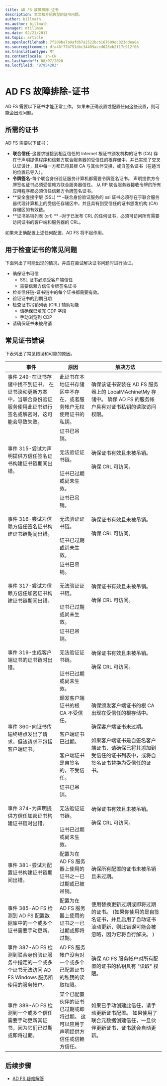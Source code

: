 ```yaml
---
title: AD FS 故障排除-证书
description: 本文档介绍典型的证书问题。
author: billmath
ms.author: billmath
manager: mtillman
ms.date: 02/21/2017
ms.topic: article
ms.openlocfilehash: 7f209ba7a9afdb7a2522bcb167609ec823ddea8e
ms.sourcegitcommit: dfa48f77b751dbc34409aced628eb2f17c912f08
ms.translationtype: MT
ms.contentlocale: zh-CN
ms.lasthandoff: 08/07/2020
ms.locfileid: "87954203"
---
```

# <a name="ad-fs-troubleshooting---certificates"></a>AD FS 故障排除-证书
AD FS 需要以下证书才能正常工作。  如果未正确设置或配置任何这些设置，则可能会出现问题。

## <a name="required-certificates"></a>所需的证书
AD FS 需要以下证书：



- **联合信任**–这要求链接到相互信任的 Internet 根证书颁发机构的证书 (CA) 存在于声明提供程序和信赖方联合服务器的受信任的根存储中，并已实现了交叉认证设计，其中每一方都已将其根 CA 与其伙伴交换，或自签名证书（在适当的位置已导入）。
- **令牌签名**–每个联合身份验证服务计算机都需要令牌签名证书。  声明提供方令牌签名证书必须受信赖方联合服务器信任。 从 RP 联合服务器接收令牌的所有应用程序都必须信任信赖方令牌签名证书。
- **安全套接字层 (SSL) ** –联合身份验证服务的 ssl 证书必须存在于联合服务器代理计算机上的受信任存储区中，并且具有到受信任的证书颁发机构 (CA) 存储区的有效链。
- **证书吊销列表 (crl) ** –对于已发布 CRL 的任何证书，必须可访问所有需要访问证书的客户端和服务器的 CRL。

如果未正确配置上述任何配置，AD FS 将不起作用。

## <a name="common-things-to-check-with-certificates"></a>用于检查证书的常见问题
下面列出了可能出现的情况，并应在尝试解决证书问题时进行验证。

- 确保证书可信
    - SSL 证书必须受客户端信任
    - 需要信赖方信任令牌签名证书
- 检查信任链-证书链中的每个证书都需要有效。
- 验证证书的到期日期
- 检查证书吊销列表 (CRL) 辅助功能
    - 请确保已填充 CDP 字段
    - 手动浏览到 CDP
- 请确保证书未被吊销

## <a name="common-certificate-errors"></a>常见证书错误
下表列出了常见错误和可能的原因。

|事件|原因|解决方法
|-----|-----|-----|
|事件 249-在证书存储中找不到证书。 在证书滚动更新方案中，当联合身份验证服务使用此证书进行签名或解密时，这可能会导致失败。|此证书在本地证书存储区中不存在，或者服务帐户无权使用证书的私钥。|确保该证书安装在 AD FS 服务器上的 LocalMAchine\My 存储中。 确保 AD FS 的服务帐户具有对证书私钥的读取访问权限。|
|事件 315-尝试为声明提供方信任签名证书构建证书链期间出错。|证书已吊销。</br></br>无法验证证书链。</br></br>证书已过期或尚未生效。|确保证书有效且未被吊销。</br></br>确保 CRL 可访问。|
|事件 316-尝试为信赖方信任签名证书构建证书链期间出错。|证书已吊销。</br></br>无法验证证书链。</br></br>证书已过期或尚未生效。|确保证书有效且未被吊销。</br></br>确保 CRL 可访问。|
|事件 317-尝试为信赖方信任加密证书构建证书链期间出错。|证书已吊销。</br></br>无法验证证书链。</br></br>证书已过期或尚未生效。|确保证书有效且未被吊销。</br></br>确保 CRL 可访问。|
|事件 319-生成客户端证书的证书链时出错。|证书已吊销。</br></br>无法验证证书链。</br></br>证书已过期或尚未生效。|确保证书有效且未被吊销。</br></br>确保 CRL 可访问。|
|事件 360-向证书传输终结点发出了请求，但该请求不包括客户端证书。|颁发客户端证书的根 CA 不受信任。</br></br>客户端证书已过期。</br></br>客户端证书是自签名的，不受信任。|确保颁发客户端证书的根 CA 出现在受信任的根存储中。</br></br>确保客户端证书未过期。</br></br>如果客户端证书是自签名客户端证书，请确保已将其添加到受信任的证书列表中，或将自签名证书替换为受信任的证书。|
|事件 374-为声明提供方信任加密证书构建证书链时出错。|证书已吊销。</br></br>无法验证证书链。</br></br>证书已过期或尚未生效。|确保证书有效且未被吊销。</br></br>确保 CRL 可访问。|
|事件 381-尝试为配置证书构建证书链期间出错。|配置为在 AD FS 服务器上使用的证书之一已过期或已被吊销。|确保所有配置的证书未被吊销且未过期。|
|事件 385-AD FS 检测到 AD FS 配置数据库中的一个或多个证书需要手动更新。|配置为在 AD FS 服务器上使用的证书之一已过期或即将过期。|使用替换更新过期或即将过期的证书。  (如果你使用的是自签名证书，并且启用了自动证书滚动更新，则此错误可能会被忽略，因为它将自行解决。 ) |
|事件 387-AD FS 检测到联合身份验证服务中指定的一个或多个证书无法访问 AD FS Windows 服务所使用的服务帐户。|AD FS 服务帐户没有对一个或多个已配置证书的私钥的读取权限。|确保 AD FS 服务帐户对所有配置的证书的私钥具有 "读取" 权限。|
|事件 389-AD FS 检测到一个或多个信任需要手动更新其证书，因为它们已过期或即将过期。|某个已配置伙伴的证书已过期或即将过期。 这可以应用于声明提供方信任或信赖方信任。|如果已手动创建此信任，请手动更新证书配置。 如果使用了联合元数据创建信任，一旦伙伴更新证书，证书就会自动更新。|




## <a name="next-steps"></a>后续步骤

- [AD FS 疑难解答](ad-fs-tshoot-overview.md)
